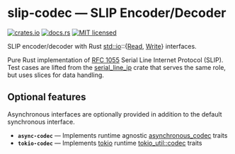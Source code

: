 slip-codec — SLIP Encoder/Decoder
=================================

[![crates.io][crates-badge]][crates-url]
[![docs.rs][docs-badge]][docs-url]
[![MIT licensed][mit-badge]][mit-url]

SLIP encoder/decoder with Rust [std::io](https://doc.rust-lang.org/std/io/index.html)::{[Read](https://doc.rust-lang.org/std/io/trait.Read.html), [Write](https://doc.rust-lang.org/std/io/trait.Write.html)} interfaces.

Pure Rust implementation of [RFC 1055](https://tools.ietf.org/html/rfc1055) Serial Line Internet Protocol (SLIP). Test cases are lifted from the [serial_line_ip](https://crates.io/crates/serial-line-ip) crate that serves the same role, but uses slices for data handling.

## Optional features

Asynchronous interfaces are optionally provided in addition to the default synchronous interface.

* **`async-codec`** — Implements runtime agnostic [asynchronous_codec](https://crates.io/crates/asynchronous-codec) traits
* **`tokio-codec`** — Implements [tokio](https://tokio.rs) runtime [tokio_util::codec](https://docs.rs/tokio-util/latest/tokio_util/codec/index.html) traits

[crates-badge]: https://img.shields.io/crates/v/slip-codec.svg
[crates-url]: https://crates.io/crates/slip-codec
[docs-badge]: https://docs.rs/slip-codec/badge.svg
[docs-url]: https://docs.rs/slip-codec
[mit-badge]: https://img.shields.io/badge/license-MIT-blue.svg
[mit-url]: LICENSE
